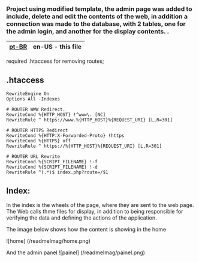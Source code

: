 ### Project using modified template, the admin page was added to include, delete and edit the contents of the web, in addition a connection was made to the database, with 2 tables, one for the admin login, and another for the display contents. .

| [pt-BR](README.pt-BR.md) | en-US - this file |
|---|---|

required .htaccess for removing routes;

## .htaccess

```apacheconf
RewriteEngine On
Options All -Indexes

# ROUTER WWW Redirect.
RewriteCond %{HTTP_HOST} !^www\. [NC]
RewriteRule ^ https://www.%{HTTP_HOST}%{REQUEST_URI} [L,R=301]

# ROUTER HTTPS Redirect
RewriteCond %{HTTP:X-Forwarded-Proto} !https
RewriteCond %{HTTPS} off
RewriteRule ^ https://%{HTTP_HOST}%{REQUEST_URI} [L,R=301]

# ROUTER URL Rewrite
RewriteCond %{SCRIPT_FILENAME} !-f
RewriteCond %{SCRIPT_FILENAME} !-d
RewriteRule ^(.*)$ index.php?route=/$1
```
## Index:


In the index is the wheels of the page, where they are sent to the web page.
The Web calls thme files for display, in addition to being responsible for verifying the data and defining the actions of the application.


The image below shows how the content is showing in the home

![home] (/readmeImag/home.png)


And the admin panel
![painel] (/readmeImag/painel.png)



